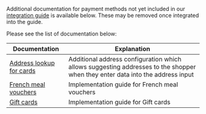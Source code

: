 Additional documentation for payment methods not yet included in our [integration guide](https://docs.adyen.com/online-payments/build-your-integration/) is available below. These may be removed once integrated into the guide.

Please see the list of documentation below:

| Documentation                                      | Explanation                                                                                                                   |
|----------------------------------------------------|-------------------------------------------------------------------------------------------------------------------------------|
| [Address lookup for cards](CARD_ADDRESS_LOOKUP.md) | Additional address configuration which allows suggesting addresses to the shopper when they enter data into the address input |
| [French meal vouchers](FRENCH_MEAL_VOUCHER.md)     | Implementation guide for French meal vouchers                                                                                 |
| [Gift cards](GIFT_CARD.md)                         | Implementation guide for Gift cards                                                                                           |
